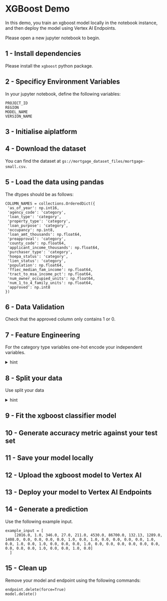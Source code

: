 # XGBoost Demo

In this demo, you train an xgboost model locally in the notebook instance, and then deploy the model using Vertex AI Endpoints.

Please open a new jupyter notebook to begin.

## 1 - Install dependencies

Please install the `xgboost` python package.

## 2 - Specificy Environment Variables

In your jupyter notebook, define the following variables:

```
PROJECT_ID
REGION
MODEL_NAME
VERSION_NAME
```

## 3 - Initialise aiplatform

## 4 - Download the dataset

You can find the dataset at `gs://mortgage_dataset_files/mortgage-small.csv`.

## 5 - Load the data using pandas

The dtypes should be as follows:

```
COLUMN_NAMES = collections.OrderedDict({
 'as_of_year': np.int16,
 'agency_code': 'category',
 'loan_type': 'category',
 'property_type': 'category',
 'loan_purpose': 'category',
 'occupancy': np.int8,
 'loan_amt_thousands': np.float64,
 'preapproval': 'category',
 'county_code': np.float64,
 'applicant_income_thousands': np.float64,
 'purchaser_type': 'category',
 'hoepa_status': 'category',
 'lien_status': 'category',
 'population': np.float64,
 'ffiec_median_fam_income': np.float64,
 'tract_to_msa_income_pct': np.float64,
 'num_owner_occupied_units': np.float64,
 'num_1_to_4_family_units': np.float64,
 'approved': np.int8
})
```

## 6 - Data Validation

Check that the approved column only contains 1 or 0.

## 7 - Feature Engineering

For the category type variables one-hot encode your independent variables.

<details>
    <summary>hint</summary>
use `pd.get_dummies`   
</details>

## 8 - Split your data

Use split your data 

<details>
    <summary>hint</summary>
use the sklearn `train_test_split` function   
</details>

## 9 - Fit the xgboost classifier model

## 10 - Generate accuracy metric against your test set

## 11 - Save your model locally

## 12 - Upload the xgboost model to Vertex AI

## 13 - Deploy your model to Vertex AI Endpoints

## 14 - Generate a prediction

Use the following example input.

```
example_input = [
    [2016.0, 1.0, 346.0, 27.0, 211.0, 4530.0, 86700.0, 132.13, 1289.0, 1408.0, 0.0, 0.0, 0.0, 0.0, 1.0, 0.0, 1.0, 0.0, 0.0, 0.0, 0.0, 1.0, 0.0, 1.0, 0.0, 1.0, 0.0, 0.0, 0.0, 1.0, 0.0, 0.0, 0.0, 0.0, 0.0, 0.0, 0.0, 0.0, 0.0, 1.0, 0.0, 0.0, 1.0, 0.0]
  ]
```

## 15 -  Clean up

Remove your model and endpoint using the following commands:

```
endpoint.delete(force=True) 
model.delete()
```